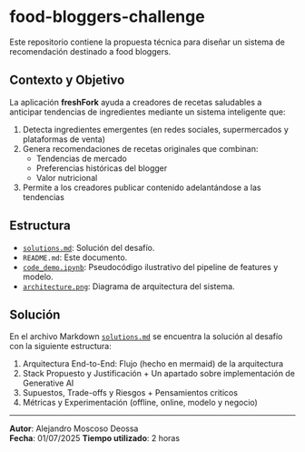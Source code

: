 # food-bloggers-challenge

Este repositorio contiene la propuesta técnica para diseñar un sistema de recomendación destinado a food bloggers.

## Contexto y Objetivo
La aplicación **freshFork** ayuda a creadores de recetas saludables a anticipar tendencias de ingredientes mediante un sistema inteligente que:
1. Detecta ingredientes emergentes (en redes sociales, supermercados y plataformas de venta)
2. Genera recomendaciones de recetas originales que combinan:
   - Tendencias de mercado
   - Preferencias históricas del blogger
   - Valor nutricional
3. Permite a los creadores publicar contenido adelantándose a las tendencias

## Estructura

- [`solutions.md`](https://github.com/alejomd17/food-bloggers-challenge/blob/main/solution.md): Solución del desafío.
- `README.md`: Este documento.
- [`code_demo.ipynb`](https://github.com/alejomd17/food-bloggers-challenge/blob/main/code_demo.ipynb): Pseudocódigo ilustrativo del pipeline de features y modelo.
- [`architecture.png`](https://github.com/alejomd17/food-bloggers-challenge/blob/main/architecture.png): Diagrama de arquitectura del sistema.

## Solución
En el archivo Markdown [`solutions.md`](https://github.com/alejomd17/food-bloggers-challenge/blob/main/solution.md) se encuentra la solución al desafío con la siguiente estructura:
1. Arquitectura End-to-End: Flujo (hecho en mermaid) de la arquitectura
2. Stack Propuesto y Justificación + Un apartado sobre implementación de Generative AI
3. Supuestos, Trade-offs y Riesgos + Pensamientos criticos
4. Métricas y Experimentación (offline, online, modelo y negocio)

---

**Autor**: Alejandro Moscoso Deossa  
**Fecha**: 01/07/2025
**Tiempo utilizado**: 2 horas
